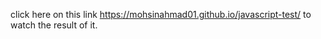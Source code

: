 click here on this link https://mohsinahmad01.github.io/javascript-test/ to watch the result of it.
